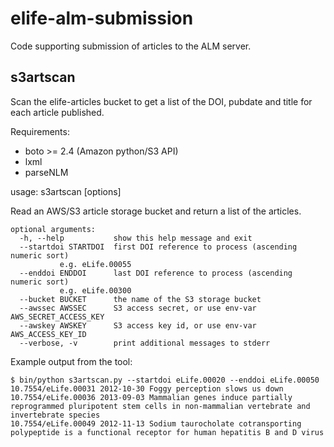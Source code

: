# elife-alm-submission

Code supporting submission of articles to the ALM server.

## s3artscan

Scan the elife-articles bucket to get a list of the DOI, pubdate and title for each article published.

Requirements:

* boto >= 2.4 (Amazon python/S3 API)
* lxml 
* parseNLM

usage: s3artscan [options]

Read an AWS/S3 article storage bucket and return a list of the articles.

    optional arguments:
      -h, --help           show this help message and exit
      --startdoi STARTDOI  first DOI reference to process (ascending numeric sort)
			   e.g. eLife.00055
      --enddoi ENDDOI      last DOI reference to process (ascending numeric sort)
			   e.g. eLife.00300
      --bucket BUCKET      the name of the S3 storage bucket
      --awssec AWSSEC      S3 access secret, or use env-var AWS_SECRET_ACCESS_KEY
      --awskey AWSKEY      S3 access key id, or use env-var AWS_ACCESS_KEY_ID
      --verbose, -v        print additional messages to stderr


Example output from the tool:

    $ bin/python s3artscan.py --startdoi eLife.00020 --enddoi eLife.00050
    10.7554/eLife.00031 2012-10-30 Foggy perception slows us down
    10.7554/eLife.00036 2013-09-03 Mammalian genes induce partially reprogrammed pluripotent stem cells in non-mammalian vertebrate and invertebrate species
    10.7554/eLife.00049 2012-11-13 Sodium taurocholate cotransporting polypeptide is a functional receptor for human hepatitis B and D virus

